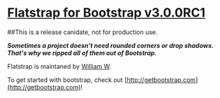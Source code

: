 # [Flatstrap for Bootstrap v3.0.0RC1](http://www.flatstrap.org)

##This is a release canidate, not for production use.


***Sometimes a project doesn't need rounded corners or drop shadows. That's why we ripped all of them out of Bootstrap.***

Flatstrap is maintaned by [William W](http://www.twitter.com/littlesparkvt).

To get started with bootstrap, check out [http://getbootstrap.com](http://getbootstrap.com)!